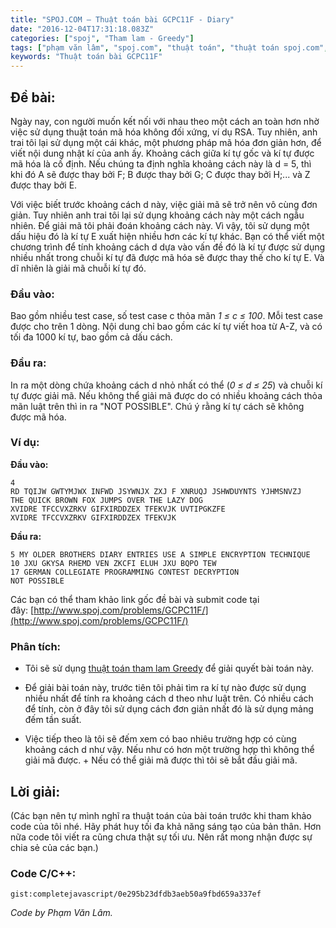 ```yaml
---
title: "SPOJ.COM – Thuật toán bài GCPC11F - Diary"
date: "2016-12-04T17:31:18.083Z"
categories: ["spoj", "Tham lam - Greedy"]
tags: ["phạm văn lâm", "spoj.com", "thuật toán", "thuật toán spoj.com", "tham lam greedy"]
keywords: "Thuật toán bài GCPC11F"
---
```


## Đề bài:

Ngày nay, con người muốn kết nối với nhau theo một cách an toàn hơn nhờ việc sử dụng thuật toán mã hóa không đối xứng, ví dụ RSA. Tuy nhiên, anh trai tôi lại sử dụng một cái khác, một phương pháp mã hóa đơn giản hơn, để viết nội dung nhật kí của anh ấy. Khoảng cách giữa kí tự gốc và kí tự được mã hóa là cố định. Nếu chúng ta định nghĩa khoảng cách này là d = 5, thì khi đó A sẽ được thay bởi F; B được thay bởi G; C được thay bởi H;... và Z được thay bởi E. 

Với việc biết trước khoảng cách d này, việc giải mã sẽ trở nên vô cùng đơn giản. Tuy nhiên anh trai tôi lại sử dụng khoảng cách này một cách ngẫu nhiên. Để giải mã tôi phải đoán khoảng cách này. Vì vậy, tôi sử dụng một dấu hiệu đó là kí tự E xuất hiện nhiều hơn các kí tự khác. Bạn có thể viết một chương trình để tính khoảng cách d dựa vào vấn đề đó là kí tự được sử dụng nhiều nhất trong chuỗi kí tự đã được mã hóa sẽ được thay thế cho kí tự E. Và dĩ nhiên là giải mã chuỗi kí tự đó.

### Đầu vào:

Bao gồm nhiều test case, số test case c thỏa mãn _1 ≤ c ≤ 100_. Mỗi test case được cho trên 1 dòng. Nội dung chỉ bao gồm các kí tự viết hoa từ A-Z, và có tối đa 1000 kí tự, bao gồm cả dấu cách.

### Đầu ra:

In ra một dòng chứa khoảng cách d nhỏ nhất có thể (_0 ≤ d ≤ 25_) và chuỗi kí tự được giải mã. Nếu không thể giải mã được do có nhiều khoảng cách thỏa mãn luật trên thì in ra "NOT POSSIBLE". Chú ý rằng kí tự cách sẽ không được mã hóa.

### Ví dụ:

**Đầu vào:**

```
4
RD TQIJW GWTYMJWX INFWD JSYWNJX ZXJ F XNRUQJ JSHWDUYNTS YJHMSNVZJ
THE QUICK BROWN FOX JUMPS OVER THE LAZY DOG
XVIDRE TFCCVXZRKV GIFXIRDDZEX TFEKVJK UVTIPGKZFE
XVIDRE TFCCVXZRKV GIFXIRDDZEX TFEKVJK
```

**Đầu ra:**

```
5 MY OLDER BROTHERS DIARY ENTRIES USE A SIMPLE ENCRYPTION TECHNIQUE
10 JXU GKYSA RHEMD VEN ZKCFI ELUH JXU BQPO TEW
17 GERMAN COLLEGIATE PROGRAMMING CONTEST DECRYPTION
NOT POSSIBLE
```

Các bạn có thể tham khảo link gốc đề bài và submit code tại đây: [http://www.spoj.com/problems/GCPC11F/](http://www.spoj.com/problems/GCPC11F/)

### Phân tích:

  * Tôi sẽ sử dụng [thuật toán tham lam Greedy](/category/tham-lam-greedy/) để giải quyết bài toán này.
  
  * Để giải bài toán này, trước tiên tôi phải tìm ra kí tự nào được sử dụng nhiều nhất để tính ra khoảng cách d theo như luật trên. Có nhiều cách để tính, còn ở đây tôi sử dụng cách đơn giản nhất đó là sử dụng mảng đếm tần suất.
  
  * Việc tiếp theo là tôi sẽ đếm xem có bao nhiêu trường hợp có cùng khoảng cách d như vậy. Nếu như có hơn một trường hợp thì không thể giải mã được. + Nếu có thể giải mã được thì tôi sẽ bắt đầu giải mã.

## Lời giải:

(Các bạn nên tự mình nghĩ ra thuật toán của bài toán trước khi tham khảo code của tôi nhé. Hãy phát huy tối đa khả năng sáng tạo của bản thân. Hơn nữa code tôi viết ra cũng chưa thật sự tối ưu. Nên rất mong nhận được sự chia sẻ của các bạn.)

### Code C/C++:

`gist:completejavascript/0e295b23dfdb3aeb50a9fbd659a337ef`

_Code by Phạm Văn Lâm._